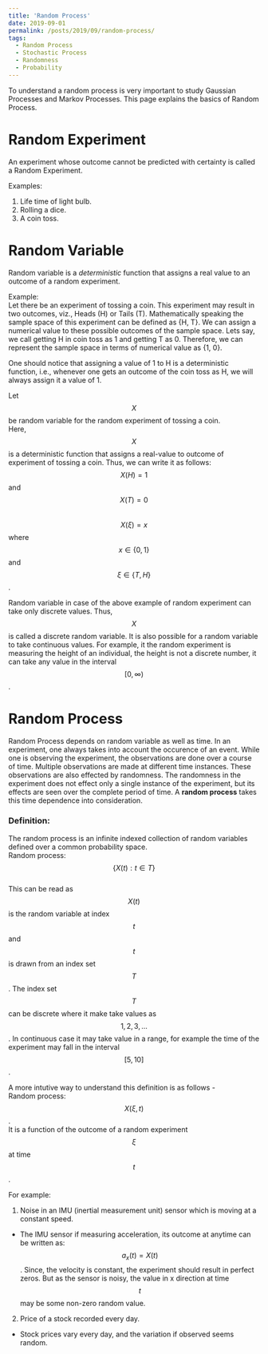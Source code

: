 ```yaml
---
title: 'Random Process'
date: 2019-09-01
permalink: /posts/2019/09/random-process/
tags:
  - Random Process
  - Stochastic Process
  - Randomness
  - Probability
---
```


To understand a random process is very important to study Gaussian Processes and Markov Processes. This page explains the basics of Random Process.

Random Experiment
===
An experiment whose outcome cannot be predicted with certainty is called a Random Experiment.

Examples:
1. Life time of light bulb.
2. Rolling a dice.
3. A coin toss.

Random Variable
===
Random variable is a *deterministic* function that assigns a real value to an outcome of a random experiment.

Example:  
Let there be an experiment of tossing a coin. This experiment may result in two outcomes, viz., Heads (H) or Tails (T). Mathematically speaking the sample space of this experiment can be defined as {H, T}. We can assign a numerical value to these possible outcomes of the sample space. Lets say, we call getting H in coin toss as 1 and getting T as 0. Therefore, we can represent the sample space in terms of numerical value as {1, 0}.

One should notice that assigning a value of 1 to H is a deterministic function, i.e., whenever one gets an outcome of the coin toss as H, we will always assign it a value of 1.

Let $$X$$ be random variable for the random experiment of tossing a coin.  
Here, $$X$$ is a deterministic function that assigns a real-value to outcome of experiment of tossing a coin.
Thus, we can write it as follows:  
$$X(H) = 1$$ and $$X(T)=0$$  
$$X(\xi)=x$$ where $$x\in\{0, 1\}$$ and $$\xi\in\{T, H\}$$.

Random variable in case of the above example of random experiment can take only discrete values. Thus, $$X$$ is called a discrete random variable. It is also possible for a random variable to take continuous values. For example, it the random experiment is measuring the height of an individual, the height is not a discrete number, it can take any value in the interval $$[0, \infty)$$.

Random Process
===
Random Process depends on random variable as well as time. In an experiment, one always takes into account the occurence of an event. While one is observing the experiment, the observations are done over a course of time. Multiple observations are made at different time instances. These observations are also effected by randomness. The randomness in the experiment does not effect only a single instance of the experiment, but its effects are seen over the complete period of time. A **random process** takes this time dependence into consideration.

### Definition:
The random process is an infinite indexed collection of random variables defined over a common probability space.  
Random process: $$\{X(t): t\in T\}$$  
This can be read as $$X(t)$$ is the random variable at index $$t$$ and $$t$$ is drawn from an index set $$T$$. The index set $$T$$ can be discrete where it make take values as $${1, 2, 3, ...}$$. In continuous case it may take value in a range, for example the time of the experiment may fall in the interval $$[5, 10]$$.

A more intutive way to understand this definition is as follows -  
Random process: $$X(\xi, t)$$.  
It is a function of the outcome of a random experiment $$\xi$$ at time $$t$$.


For example:
1. Noise in an IMU (inertial measurement unit) sensor which is moving at a constant speed.
  * The IMU sensor if measuring acceleration, its outcome at anytime can be written as:  
   $$a_{x}(t) = X(t)$$.
   Since, the velocity is constant, the experiment should result in perfect zeros. But as the sensor is noisy, the value in x direction at time $$t$$ may be some non-zero random value.
2. Price of a stock recorded every day.
  * Stock prices vary every day, and the variation if observed seems random.
  




